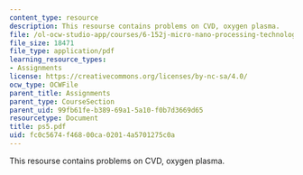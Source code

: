 ```yaml
---
content_type: resource
description: This resourse contains problems on CVD, oxygen plasma.
file: /ol-ocw-studio-app/courses/6-152j-micro-nano-processing-technology-fall-2005/fc0c5674f46800ca02014a5701275c0a_ps5.pdf
file_size: 18471
file_type: application/pdf
learning_resource_types:
- Assignments
license: https://creativecommons.org/licenses/by-nc-sa/4.0/
ocw_type: OCWFile
parent_title: Assignments
parent_type: CourseSection
parent_uid: 99fb61fe-b389-69a1-5a10-f0b7d3669d65
resourcetype: Document
title: ps5.pdf
uid: fc0c5674-f468-00ca-0201-4a5701275c0a
---
```

This resourse contains problems on CVD, oxygen plasma.